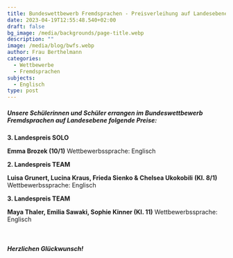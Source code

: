 ```yaml
---
title: Bundeswettbewerb Fremdsprachen - Preisverleihung auf Landesebene
date: 2023-04-19T12:55:48.540+02:00
draft: false
bg_image: /media/backgrounds/page-title.webp
description: ""
image: /media/blog/bwfs.webp
author: Frau Berthelmann
categories:
  - Wettbewerbe
  - Fremdsprachen
subjects:
  - Englisch
type: post
---
```

##### ***Unsere Schülerinnen und Schüler errangen im Bundeswettbewerb Fremdsprachen auf Landesebene folgende Preise:*** 

**3. Landespreis SOLO**

**Emma Brozek (10/1)** Wettbewerbssprache: Englisch

**2. Landespreis TEAM**

**Luisa Grunert, Lucina Kraus, Frieda Sienko & Chelsea Ukokobili** **(Kl. 8/1)** Wettbewerbssprache: Englisch

**3. Landespreis TEAM**

**Maya Thaler, Emilia Sawaki, Sophie Kinner (Kl. 11)** Wettbewerbssprache: Englisch

  

##### ***Herzlichen Glückwunsch!***

